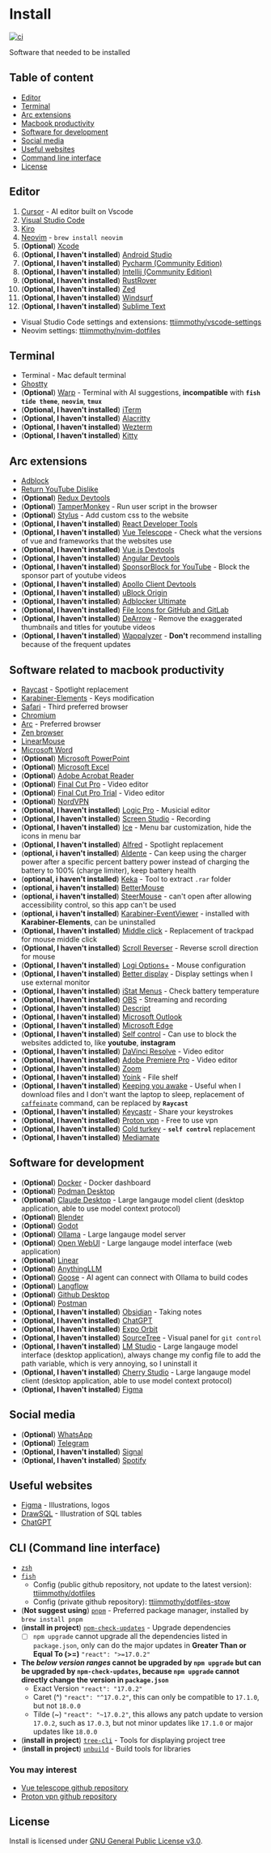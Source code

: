# Install
[![ci](https://github.com/ttiimmothy/install/actions/workflows/ci.yml/badge.svg)](https://github.com/ttiimmothy/Install/actions/workflows/ci.yml)

Software that needed to be installed

## Table of content

- [Editor](#editor)
- [Terminal](#terminal)
- [Arc extensions](#arc-extensions)
- [Macbook productivity](#software-related-to-macbook-productivity)
- [Software for development](#software-for-development)
- [Social media](#social-media)
- [Useful websites](#useful-websites)
- [Command line interface](#cli-command-line-interface)
- [License](#license)

## Editor

1. [Cursor](https://www.cursor.com/) - AI editor built on Vscode
1. [Visual Studio Code](https://code.visualstudio.com/)
1. [Kiro](https://kiro.dev/downloads/)
1. [Neovim](https://github.com/neovim/neovim) - `brew install neovim`
1. (**Optional**) [Xcode](https://developer.apple.com/download/all/?q=Xcode)
1. (**Optional, I haven't installed**) [Android Studio](https://developer.android.com/studio)
1. (**Optional, I haven't installed**) [Pycharm (Community Edition)](https://www.jetbrains.com/pycharm/download/?section=mac)
1. (**Optional, I haven't installed**) [Intellij (Community Edition)](https://www.jetbrains.com/idea/download/?section=mac)
1. (**Optional, I haven't installed**) [RustRover](https://www.jetbrains.com/rust/nextversion/)
1. (**Optional, I haven't installed**) [Zed](https://zed.dev/)
1. (**Optional, I haven't installed**) [Windsurf](https://windsurf.com/editor)
1. (**Optional, I haven't installed**) [Sublime Text](https://www.sublimetext.com/)

- Visual Studio Code settings and extensions: [ttiimmothy/vscode-settings](https://github.com/ttiimmothy/vscode-settings)
- Neovim settings: [ttiimmothy/nvim-dotfiles](https://github.com/ttiimmothy/dotfiles/tree/main/.config/nvim)

## Terminal

- Terminal - Mac default terminal
- [Ghostty](https://ghostty.org/download)
- (**Optional**) [Warp](https://www.warp.dev/) - Terminal with AI suggestions, **incompatible** with **`fish tide theme`**, **`neovim`**, **`tmux`**
- (**Optional, I haven't installed**) [iTerm](https://iterm2.com/)
- (**Optional, I haven't installed**) [Alacritty](https://alacritty.org/)
- (**Optional, I haven't installed**) [Wezterm](https://wezfurlong.org/wezterm/install/macos.html)
- (**Optional, I haven't installed**) [Kitty](https://sw.kovidgoyal.net/kitty/binary/)

## Arc extensions

- [Adblock](https://chromewebstore.google.com/detail/adblock-%E2%80%94-block-ads-acros/gighmmpiobklfepjocnamgkkbiglidom)
- [Return YouTube Dislike](https://chromewebstore.google.com/detail/gebbhagfogifgggkldgodflihgfeippi)
- (**Optional**) [Redux Devtools](https://chromewebstore.google.com/detail/redux-devtools/lmhkpmbekcpmknklioeibfkpmmfibljd)
- (**Optional**) [TamperMonkey](https://chromewebstore.google.com/detail/tampermonkey/dhdgffkkebhmkfjojejmpbldmpobfkfo?hl=en-US&utm_source=ext_sidebar) - Run user script in the browser
- (**Optional**) [Stylus](https://chromewebstore.google.com/detail/stylus/clngdbkpkpeebahjckkjfobafhncgmne) - Add custom css to the website
- (**Optional, I haven't installed**) [React Developer Tools](https://chromewebstore.google.com/detail/react-developer-tools/fmkadmapgofadopljbjfkapdkoienihi)
- (**Optional, I haven't installed**) [Vue Telescope](https://chromewebstore.google.com/detail/vue-telescope/neaebjphlfplgdhedjdhcnpjkndddbpd) - Check what the versions of vue and frameworks that the websites use
- (**Optional, I haven't installed**) [Vue.js Devtools](https://chromewebstore.google.com/detail/vuejs-devtools/nhdogjmejiglipccpnnnanhbledajbpd)
- (**Optional, I haven't installed**) [Angular Devtools](https://chromewebstore.google.com/detail/angular-devtools/ienfalfjdbdpebioblfackkekamfmbnh)
- (**Optional, I haven't installed**) [SponsorBlock for YouTube](https://chromewebstore.google.com/detail/sponsorblock-for-youtube/mnjggcdmjocbbbhaepdhchncahnbgone) - Block the sponsor part of youtube videos
- (**Optional, I haven't installed**) [Apollo Client Devtools](https://chromewebstore.google.com/detail/apollo-client-devtools/jdkknkkbebbapilgoeccciglkfbmbnfm)
- (**Optional, I haven't installed**) [uBlock Origin](https://chromewebstore.google.com/detail/ublock-origin/cjpalhdlnbpafiamejdnhcphjbkeiagm)
- (**Optional, I haven't installed**) [Adblocker Ultimate](https://chromewebstore.google.com/detail/adblocker-ultimate/ohahllgiabjaoigichmmfljhkcfikeof?pli=1)
- (**Optional, I haven't installed**) [File Icons for GitHub and GitLab](https://chrome.google.com/webstore/detail/file-icons-for-github-and/ficfmibkjjnpogdcfhfokmihanoldbfe)
- (**Optional, I haven't installed**) [DeArrow](https://chromewebstore.google.com/detail/dearrow-better-titles-and/enamippconapkdmgfgjchkhakpfinmaj) - Remove the exaggerated thumbnails and titles for youtube videos
- (**Optional, I haven't installed**) [Wappalyzer](https://chromewebstore.google.com/detail/wappalyzer-technology-pro/gppongmhjkpfnbhagpmjfkannfbllamg) - **Don't** recommend installing because of the frequent updates

## Software related to macbook productivity

- [Raycast](https://raycast.com/) - Spotlight replacement
- [Karabiner-Elements](https://karabiner-elements.pqrs.org/) - Keys modification
- [Safari](https://www.apple.com/ca/safari/) - Third preferred browser
- [Chromium](https://dev.to/pixelrena/installing-chromium-on-mac-apple-m2-pro-tutorial-4i4i)
- [Arc](https://arc.net/) - Preferred browser
- [Zen browser](https://zen-browser.app/)
- [LinearMouse](https://linearmouse.app/) 
- [Microsoft Word](https://lucidgen.com/en/how-to-download-microsoft-office-on-mac/)
- (**Optional**) [Microsoft PowerPoint](https://www.microsoft.com/en-us/microsoft-365/download-office)
- (**Optional**) [Microsoft Excel](https://www.microsoft.com/en-us/microsoft-365/download-office)
- (**Optional**) [Adobe Acrobat Reader](https://get.adobe.com/reader/)
- (**Optional**) [Final Cut Pro](https://lucidgen.com/en/how-to-download-final-cut-pro-for-free/) - Video editor
- (**Optional**) [Final Cut Pro Trial](https://www.apple.com/ca/final-cut-pro/) - Video editor
- (**Optional**) [NordVPN](https://nordvpn.com/download/mac/) 
- (**Optional, I haven't installed**) [Logic Pro](https://lucidgen.com/en/how-to-download-logic-pro-for-free/) - Musicial editor
- (**Optional, I haven't installed**) [Screen Studio](https://screen.studio/download) - Recording
- (**Optional, I haven't installed**) [Ice](https://icemenubar.app/) - Menu bar customization, hide the icons in menu bar
- (**Optional, I haven't installed**) [Alfred](https://www.alfredapp.com/) - Spotlight replacement
- (**optional, i haven't installed**) [Aldente](https://apphousekitchen.com/aldente-overview/) - Can keep using the charger power after a specific percent battery power instead of charging the battery to 100% (charge limiter), keep battery health
- (**optional, i haven't installed**) [Keka](https://www.keka.io/en/) - Tool to extract `.rar` folder
- (**optional, i haven't installed**) [BetterMouse](https://better-mouse.com/) 
- (**optional, i haven't installed**) [SteerMouse](https://plentycom.jp/en/steermouse/) - can't open after allowing accessibility control, so this app can't be used 
- (**optional, i haven't installed**) [Karabiner-EventViewer](https://karabiner-elements.pqrs.org/) - installed with **Karabiner-Elements**, can be uninstalled 
- (**Optional, I haven't installed**) [Middle click](https://github.com/artginzburg/MiddleClick-Sonoma) - Replacement of trackpad for mouse middle click
- (**Optional, I haven't installed**) [Scroll Reverser](https://pilotmoon.com/scrollreverser/#relnotes) - Reverse scroll direction for mouse
- (**Optional, I haven't installed**) [Logi Options+](https://www.logitech.com/en-us/software/options.html) - Mouse configuration
- (**Optional, I haven't installed**) [Better display](https://github.com/waydabber/BetterDisplay) - Display settings when I use external monitor
- (**Optional, I haven't installed**) [iStat Menus](https://bjango.com/mac/istatmenus/) - Check battery temperature
- (**Optional, I haven't installed**) [OBS](https://obsproject.com/) - Streaming and recording
- (**Optional, I haven't installed**) [Descript](https://www.descript.com/download/mac) 
- (**Optional, I haven't installed**) [Microsoft Outlook](https://www.microsoft.com/en-us/microsoft-365/download-office)
- (**Optional, I haven't installed**) [Microsoft Edge](https://www.microsoft.com/en-us/edge?ep=198&form=MA13L7&es=40)
- (**Optional, I haven't installed**) [Self control](https://selfcontrolapp.com/) - Can use to block the websites addicted to, like **youtube**, **instagram**
- (**Optional, I haven't installed**) [DaVinci Resolve](https://www.blackmagicdesign.com/products/davinciresolve/edit) - Video editor
- (**Optional, I haven't installed**) [Adobe Premiere Pro](https://www.adobe.com/ca/products/premiere.html) - Video editor
- (**Optional, I haven't installed**) [Zoom](https://zoom.us/download)
- (**Optional, I haven't installed**) [Yoink](https://eternalstorms.at/yoink/mac/) - File shelf
- (**Optional, I haven't installed**) [Keeping you awake](https://keepingyouawake.app/) - Useful when I download files and I don't want the laptop to sleep, replacement of [`caffeinate`](https://james.brooks.page/blog/macos-caffeinate-command) command, can be replaced by **`Raycast`**
- (**Optional, I haven't installed**) [Keycastr](https://github.com/keycastr/keycastr) - Share your keystrokes
- (**Optional, I haven't installed**) [Proton vpn](https://protonvpn.com/l/vpn-home?url_id=282&u-tm_campaign=ww-all-2c-vpn-gro_aff-g_acq-partners_program&utm_source=aid-tune-6779&utm_medium=link&utm_term=vpn_home_landing&utm_content=26&phfp=false) - Free to use vpn
- (**Optional, I haven't installed**) [Cold turkey](https://getcoldturkey.com/) - **`self control`** replacement
- (**Optional, I haven't installed**) [Mediamate](https://github.com/Wouter01/MediaMate-Releases/releases)

## Software for development

- (**Optional**) [Docker](https://docs.docker.com/desktop/install/mac-install/) - Docker dashboard
- (**Optional**) [Podman Desktop](https://podman.io/) 
- (**Optional**) [Claude Desktop](https://claude.ai/download) - Large langauge model client (desktop application, able to use model context protocol)
- (**Optional**) [Blender](https://www.blender.org/download/)
- (**Optional**) [Godot](https://godotengine.org/download/macos/)
- (**Optional**) [Ollama](https://ollama.com/download) - Large langauge model server
- (**Optional**) [Open WebUI](https://github.com/open-webui/open-webui) - Large langauge model interface (web application)
- (**Optional**) [Linear](https://linear.app/download) 
- (**Optional**) [AnythingLLM](https://anythingllm.com/desktop) 
- (**Optional**) [Goose](https://block.github.io/goose/docs/getting-started/installation/) - AI agent can connect with Ollama to build codes 
- (**Optional**) [Langflow](https://www.langflow.org/desktop) 
- (**Optional**) [Github Desktop](https://desktop.github.com/download/) 
- (**Optional**) [Postman](https://www.postman.com/downloads/) 
- (**Optional, I haven't installed**) [Obsidian](https://obsidian.md) - Taking notes
- (**Optional, I haven't installed**) [ChatGPT](https://openai.com/chatgpt/download/) 
- (**Optional, I haven't installed**) [Expo Orbit](https://expo.dev/orbit)
- (**Optional, I haven't installed**) [SourceTree](https://www.sourcetreeapp.com/) - Visual panel for `git control`
- (**Optional, I haven't installed**) [LM Studio](https://lmstudio.ai/) - Large langauge model interface (desktop application), always change my config file to add the path variable, which is very annoying, so I uninstall it
- (**Optional, I haven't installed**) [Cherry Studio](https://www.cherry-ai.com/download) - Large langauge model client (desktop application, able to use model context protocol)
- (**Optional, I haven't installed**) [Figma](https://www.figma.com/downloads/) 

## Social media

- (**Optional**) [WhatsApp](https://www.whatsapp.com/download/)
- (**Optional**) [Telegram](https://macos.telegram.org/)
- (**Optional, I haven't installed**) [Signal](https://signal.org/download/)
- (**Optional, I haven't installed**) [Spotify](https://www.spotify.com/us/download/mac/)

## Useful websites

- [Figma](https://www.figma.com/) - Illustrations, logos
- [DrawSQL](https://drawsql.app/diagrams) - Illustration of SQL tables
- [ChatGPT](https://chat.openai.com/)

## CLI (Command line interface)

- [`zsh`](https://zsh.org/)
- [`fish`](https://fishshell.com/)
  - Config (public github repository, not update to the latest version): [ttiimmothy/dotfiles](https://github.com/ttiimmothy/dotfiles)
  - Config (private github repository): [ttiimmothy/dotfiles-stow](https://github.com/ttiimmothy/dotfiles-stow)
- (**Not suggest using**) [`pnpm`](https://pnpm.io/) - Preferred package manager, installed by `brew install pnpm`
- (**install in project**) [`npm-check-updates`](https://github.com/raineorshine/npm-check-updates) - Upgrade dependencies
  - [ ] `npm upgrade` cannot upgrade all the dependencies listed in `package.json`, only can do the major updates in **Greater Than or Equal To (>=)** `"react": ">=17.0.2"`
- **The *below version ranges* cannot be upgraded by `npm upgrade` but can be upgraded by `npm-check-updates`, because `npm upgrade` cannot directly change the version in `package.json`**
  - Exact Version
  `"react": "17.0.2"`
  - Caret (^)
  `"react": "^17.0.2"`, this can only be compatible to `17.1.0`, but not `18.0.0`
  - Tilde (~)
  `"react": "~17.0.2"`, this allows any patch update to version `17.0.2`, such as `17.0.3`, but not minor updates like `17.1.0` or major updates like `18.0.0`
- (**install in project**) [`tree-cli`](https://github.com/MrRaindrop/tree-cli) - Tools for displaying project tree
- (**install in project**) [`unbuild`](https://github.com/unjs/unbuild) - Build tools for libraries

### You may interest

- [Vue telescope github repository](https://github.com/nuxtlabs/vue-telescope-analyzer)
- [Proton vpn github repository](https://github.com/ProtonVPN/ios-mac-app)

## License

Install is licensed under [GNU General Public License v3.0](LICENSE).
